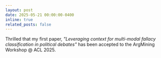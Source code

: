 ```yaml
---
layout: post
date: 2025-05-21 00:00:00-0400
inline: true
related_posts: false
---
```


Thrilled that my first paper, *"Leveraging context for multi-modal fallacy classification in political debates"* has been accepted to the ArgMining Workshop @ ACL 2025.
